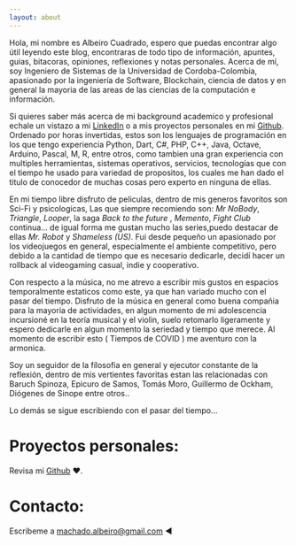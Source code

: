 ```yaml
---
layout: about
---
```


Hola, mi nombre es Albeiro Cuadrado, espero que puedas encontrar algo útil leyendo este blog, encontraras de todo tipo de información, apuntes, guias, bitacoras, opiniones, reflexiones y notas personales. Acerca de mí, soy Ingeniero de Sistemas de la Universidad de Cordoba-Colombia, apasionado por la ingeniería de Software, Blockchain, ciencia de datos y en general la mayoria de las areas de las ciencias de la computación e información.

Si quieres saber más acerca de mi background academico y profesional echale un vistazo a mi [LinkedIn](https://www.linkedin.com/in/albcm/) o a mis proyectos personales en mi [Github](https://github.com/albcm). 
Ordenado por horas invertidas, estos son los lenguajes de programación en los que tengo experiencia Python, Dart, C#, PHP, C++, Java, Octave, Arduino, Pascal, M, R, entre otros, como tambien una gran experiencia con multiples herramientas, sistemas operativos, servicios, tecnologías que con el tiempo he usado para variedad de propositos, los cuales me han dado el titulo de conocedor de muchas cosas pero experto en ninguna de ellas.

En mi tiempo libre disfruto de peliculas, dentro de mis generos favoritos son Sci-Fi y psicologicas, Las que siempre recomiendo son: *Mr NoBody*, *Triangle*, *Looper*, la saga *Back to the future* , *Memento*, *Fight Club* continua...  de igual forma me gustan mucho las series,puedo destacar de ellas *Mr. Robot* y *Shameless (US)*. Fui desde pequeño un apasionado por los videojuegos en general, especialmente el ambiente competitivo, pero debido a la cantidad de tiempo que es necesario dedicarle, decidí hacer un rollback al videogaming casual, indie y cooperativo.  

Con respecto a la música, no me atrevo a escribir mis gustos en espacios temporalmente estaticos como este, ya que han variado mucho con el pasar del tiempo. Disfruto de la música en general como buena compañia para la mayoria de actividades, en algun momento de mi adolescencia incursioné en la teoría musical y el violin, suelo retomarlo ligeramente y espero dedicarle en algun momento la seriedad y tiempo que merece. Al momento de escribir esto ( Tiempos de COVID ) me  aventuro con la armonica. 

Soy un seguidor de la fílosofia en general y ejecutor constante de la reflexión, dentro de mis vertientes favoritas estan las relacionadas con Baruch Spinoza, Epicuro de Samos, Tomás Moro, Guillermo de Ockham, Diógenes de Sinope entre otros..


Lo demás se sigue escribiendo con el pasar del tiempo...

# Proyectos personales:
Revisa mi [Github](https://github.com/albcm) ♥.

# Contacto:
Escribeme a [machado.albeiro@gmail.com](https://albcm.github.io/me/) ◄
